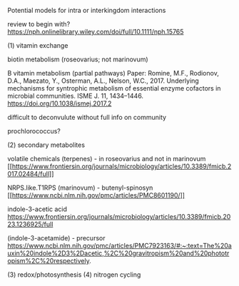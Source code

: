 Potential models for intra or interkingdom interactions

review to begin with?
https://nph.onlinelibrary.wiley.com/doi/full/10.1111/nph.15765 

(1) vitamin exchange

biotin metabolism (roseovarius; not marinovum)

B vitamin metabolism (partial pathways)
Paper: Romine, M.F., Rodionov, D.A., Maezato, Y., Osterman, A.L., Nelson, W.C., 2017. Underlying mechanisms for syntrophic metabolism of essential enzyme cofactors in microbial communities. ISME J. 11, 1434–1446. https://doi.org/10.1038/ismej.2017.2

difficult to deconvulute without full info on community

prochlorococcus?

(2) secondary metabolites

volatile chemicals (terpenes) - in roseovarius and not in marinovum [[https://www.frontiersin.org/journals/microbiology/articles/10.3389/fmicb.2017.02484/full]]

NRPS.like.T1RPS (marinovum) - butenyl-spinosyn
[[https://www.ncbi.nlm.nih.gov/pmc/articles/PMC8601190/]]

indole-3-acetic acid
https://www.frontiersin.org/journals/microbiology/articles/10.3389/fmicb.2023.1236925/full 

(indole-3-acetamide) - precursor
https://www.ncbi.nlm.nih.gov/pmc/articles/PMC7923163/#:~:text=The%20auxin%20indole%2D3%2Dacetic,%2C%20gravitropism%20and%20phototropism%2C%20respectively. 


(3) redox/photosynthesis
(4) nitrogen cycling
